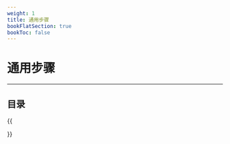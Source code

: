 ```yaml
---
weight: 1
title: 通用步骤
bookFlatSection: true
bookToc: false
---
```


# 通用步骤

---

## 目录

{{<section>}}
